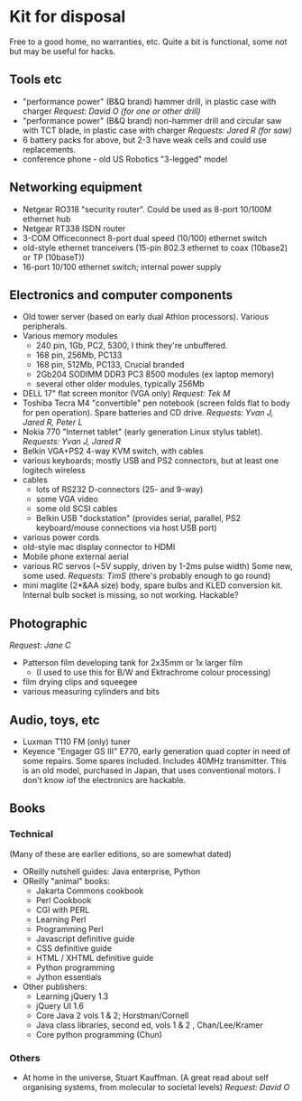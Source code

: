 # Kit for disposal

Free to a good home, no warranties, etc.  Quite a bit is functional, some not but may be useful for hacks.


## Tools etc

- "performance power" (B&Q brand) hammer drill, in plastic case with charger *Request: David O (for one or other drill)*
- "performance power" (B&Q brand) non-hammer drill and circular saw with TCT blade, in plastic case with charger  *Requests: Jared R (for saw)*
- 6 battery packs for above, but 2-3 have weak cells and could use replacements.
- conference phone - old US Robotics "3-legged" model


## Networking equipment

- Netgear RO318 "security router".  Could be used as 8-port 10/100M ethernet hub
- Netgear RT338 ISDN router
- 3-COM Officeconnect 8-port dual speed (10/100) ethernet switch
- old-style ethernet tranceivers (15-pin 802.3 ethernet to coax (10base2) or TP (10baseT))
- 16-port 10/100 ethernet switch; internal power supply


## Electronics and computer components

- Old tower server (based on early dual Athlon processors).  Various peripherals.
- Various memory modules
  - 240 pin, 1Gb, PC2, 5300, I think they're unbuffered.
  - 168 pin, 256Mb, PC133
  - 168 pin, 512Mb, PC133, Crucial branded
  - 2Gb204 SODIMM DDR3 PC3 8500 modules (ex laptop memory)
  - several other older modules, typically 256Mb
- DELL 17" flat screen monitor (VGA only) *Request: Tek M*
- Toshiba Tecra M4 "convertible" pen notebook (screen folds flat to body for pen operation).  Spare batteries and CD drive. *Requests: Yvan J, Jared R, Peter L*
- Nokia 770 "Internet tablet" (early generation Linux stylus tablet). *Requests: Yvan J, Jared R*
- Belkin VGA+PS2 4-way KVM switch, with cables
- various keyboards; mostly USB and PS2 connectors, but at least one logitech wireless
- cables
  - lots of RS232 D-connectors (25- and 9-way)
  - some VGA video
  - some old SCSI cables
  - Belkin USB "dockstation" (provides serial, parallel, PS2 keyboard/mouse connections via host USB port)
- various power cords
- old-style mac display connector to HDMI
- Mobile phone external aerial
- various RC servos (~5V supply, driven by 1-2ms pulse width)  Some new, some used.  *Requests: TimS* (there's probably enough to go round)
- mini maglite (2*&AA size) body, spare bulbs and KLED conversion kit.  Internal bulb socket is missing, so not working.  Hackable?


## Photographic

*Request: Jane C*

- Patterson film developing tank for 2x35mm or 1x larger film
  - (I used to use this for B/W and Ektrachrome colour processing)
- film drying clips and squeegee
- various measuring cylinders and bits


## Audio, toys, etc

- Luxman T110 FM (only) tuner
- Keyence "Engager GS III" E770,  early generation quad copter in need of some repairs.  Some spares included.  Includes 40MHz transmitter.  This is an old model, purchased in Japan, that uses conventional motors.  I don't know iof the electronics are hackable.


## Books

### Technical

(Many of these are earlier editions, so are somewhat dated)

- OReilly nutshell guides: Java enterprise, Python
- OReilly "animal" books:
    - Jakarta Commons cookbook 
    - Perl Cookbook
    - CGI with PERL
    - Learning Perl
    - Programming Perl
    - Javascript definitive guide
    - CSS definitive guide
    - HTML / XHTML definitive guide
    - Python programming
    - Jython essentials  
- Other publishers:
    - Learning jQuery 1.3
    - jQuery UI 1.6
    - Core Java 2 vols 1 & 2; Horstman/Cornell
    - Java class libraries, second ed, vols 1 & 2 , Chan/Lee/Kramer
    - Core python programming (Chun)

### Others

- At home in the universe, Stuart Kauffman.  (A great read about self organising systems, from molecular to societal levels) *Request: David O*

